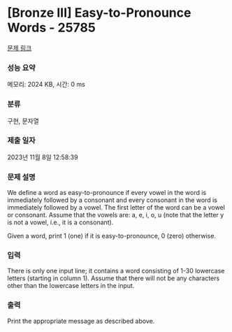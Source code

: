 # [Bronze III] Easy-to-Pronounce Words - 25785 

[문제 링크](https://www.acmicpc.net/problem/25785) 

### 성능 요약

메모리: 2024 KB, 시간: 0 ms

### 분류

구현, 문자열

### 제출 일자

2023년 11월 8일 12:58:39

### 문제 설명

<p>We define a word as easy-to-pronounce if every vowel in the word is immediately followed by a consonant and every consonant in the word is immediately followed by a vowel. The first letter of the word can be a vowel or consonant. Assume that the vowels are: a, e, i, o, u (note that the letter y is not a vowel, i.e., it is a consonant).</p>

<p>Given a word, print 1 (one) if it is easy-to-pronounce, 0 (zero) otherwise.</p>

### 입력 

 <p>There is only one input line; it contains a word consisting of 1-30 lowercase letters (starting in column 1). Assume that there will not be any characters other than the lowercase letters in the input.</p>

### 출력 

 <p>Print the appropriate message as described above.</p>


